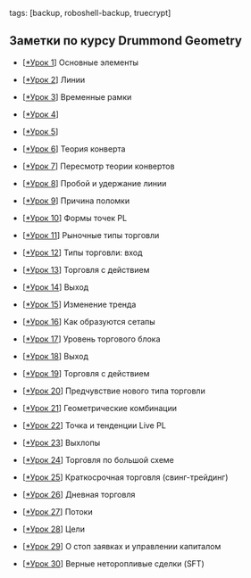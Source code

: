 tags: [backup, roboshell-backup, truecrypt]

Заметки по курсу Drummond Geometry
---

* <p>[<a href="http://ragve.ru">*Урок 1</a>]      Основные элементы </p>
* <p>[<a href="http://ragve.ru">*Урок 2</a>]      Линии </p>
* <p>[<a href="http://ragve.ru">*Урок 3</a>]      Временные рамки </p>
* <p>[<a href="http://ragve.ru">*Урок 4</a>]      </p>
* <p>[<a href="http://ragve.ru">*Урок 5</a>]      </p>
* <p>[<a href="http://ragve.ru">*Урок 6</a>]      Теория конверта</p>
* <p>[<a href="http://ragve.ru">*Урок 7</a>]      Пересмотр теории конвертов </p>
* <p>[<a href="http://ragve.ru">*Урок 8</a>]      Пробой и удержание линии </p>
* <p>[<a href="http://ragve.ru">*Урок 9</a>]      Причина поломки </p>
* <p>[<a href="http://ragve.ru">*Урок 10</a>]     Формы точек PL  </p>
* <p>[<a href="http://ragve.ru">*Урок 11</a>]     Рыночные типы торговли   </p>
* <p>[<a href="http://ragve.ru">*Урок 12</a>]     Типы торговли: вход  </p>
* <p>[<a href="http://ragve.ru">*Урок 13</a>]     Торговля с действием  </p>
* <p>[<a href="http://ragve.ru">*Урок 14</a>]     Выход  </p>
* <p>[<a href="http://ragve.ru">*Урок 15</a>]     Изменение тренда  </p>
* <p>[<a href="http://ragve.ru">*Урок 16</a>]     Как образуются сетапы </p>
* <p>[<a href="http://ragve.ru">*Урок 17</a>]     Уровень торгового блока </p>
* <p>[<a href="http://ragve.ru">*Урок 18</a>]     Выход </p>
* <p>[<a href="http://ragve.ru">*Урок 19</a>]     Торговля с действием </p>
* <p>[<a href="http://ragve.ru">*Урок 20</a>]     Предчувствие нового типа торговли </p>
* <p>[<a href="http://ragve.ru">*Урок 21</a>]     Геометрические комбинации </p>
* <p>[<a href="http://ragve.ru">*Урок 22</a>]     Точка и тенденции Live PL </p>
* <p>[<a href="http://ragve.ru">*Урок 23</a>]     Выхлопы  </p>
* <p>[<a href="http://ragve.ru">*Урок 24</a>]     Торговля по большой схеме  </p>
* <p>[<a href="http://ragve.ru">*Урок 25</a>]     Краткосрочная торговля (свинг-трейдинг)  </p>
* <p>[<a href="http://ragve.ru">*Урок 26</a>]     Дневная торговля  </p>
* <p>[<a href="http://ragve.ru">*Урок 27</a>]     Потоки  </p>
* <p>[<a href="http://ragve.ru">*Урок 28</a>]     Цели </p>
* <p>[<a href="http://ragve.ru">*Урок 29</a>]     О стоп заявках и управлении капиталом </p>
* <p>[<a href="http://ragve.ru">*Урок 30</a>]     Верные неторопливые сделки (SFT) </p>










